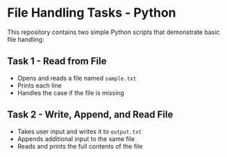 # File Handling Tasks - Python

This repository contains two simple Python scripts that demonstrate basic file handling:

## Task 1 - Read from File
- Opens and reads a file named `sample.txt`
- Prints each line
- Handles the case if the file is missing

## Task 2 - Write, Append, and Read File
- Takes user input and writes it to `output.txt`
- Appends additional input to the same file
- Reads and prints the full contents of the file
